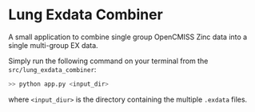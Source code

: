 # Lung Exdata Combiner
A small application to combine single group OpenCMISS Zinc data into a single multi-group EX data.

Simply run the following command on your terminal from the `src/lung_exdata_combiner`:

```bash
>> python app.py <input_dir>
```
where `<input_diur>` is the directory containing the multiple `.exdata` files.